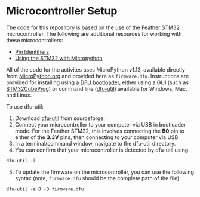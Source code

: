 # Microcontroller Setup

The code for this repository is based on the use of the [Feather STM32](https://www.adafruit.com/product/4382) microcontroller. The following are additional resources for working with these microcontrollers:
- [Pin Identifiers](https://github.com/micropython/micropython/blob/master/ports/stm32/boards/ADAFRUIT_F405_EXPRESS/pins.csv)
- [Using the STM32 with Micropython](https://learn.adafruit.com/adafruit-stm32f405-feather-express/micropython-setup)

All of the code for the activites uses MicroPython v1.13, available directly from [MicroPython.org](https://micropython.org/download/) and provided here as `firmware.dfu`. Instructions are provided for installing using a [DFU bootloader](https://learn.adafruit.com/adafruit-stm32f405-feather-express/dfu-bootloader-details), either using a GUI (such as [STM32CubeProg](https://www.st.com/en/development-tools/stm32cubeprog.html)) or command line ([dfu-util](http://dfu-util.sourceforge.net/)) available for Windows, Mac, and Linux.

To use dfu-util:
1. Download [dfu-util](http://dfu-util.sourceforge.net/) from sourceforge.
2. Connect your microcontroller to your computer via USB in bootloader mode. For the Feather STM32, this involves connecting the **B0** pin to either of the **3.3V** pins, then connecting to your computer via USB.
3. In a terminal/command window, navigate to the dfu-util directory.
4. You can confirm that your microcontroller is detected by dfu-util using
```
dfu-util -l
```
5. To update the firmware on the microcontroller, you can use the following syntax (note, `firmware.dfu` should be the complete path of the file):
```
dfu-util -a 0 -D firmware.dfu
```
